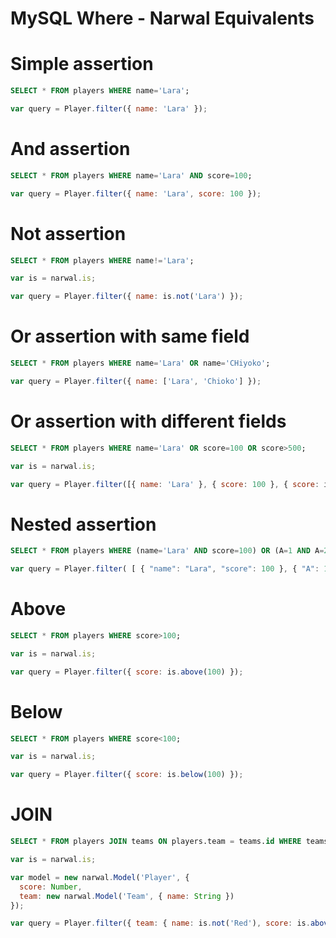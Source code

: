 MySQL Where - Narwal Equivalents
================================

# Simple assertion

```sql
SELECT * FROM players WHERE name='Lara';
```

```js
var query = Player.filter({ name: 'Lara' });
```

# And assertion

```sql
SELECT * FROM players WHERE name='Lara' AND score=100;
```

```js
var query = Player.filter({ name: 'Lara', score: 100 });
```

# Not assertion

```sql
SELECT * FROM players WHERE name!='Lara';
```

```js
var is = narwal.is;

var query = Player.filter({ name: is.not('Lara') });
```

# Or assertion with same field

```sql
SELECT * FROM players WHERE name='Lara' OR name='CHiyoko';
```

```js
var query = Player.filter({ name: ['Lara', 'Chioko'] });
```

# Or assertion with different fields

```sql
SELECT * FROM players WHERE name='Lara' OR score=100 OR score>500;
```

```js
var is = narwal.is;

var query = Player.filter([{ name: 'Lara' }, { score: 100 }, { score: is.above(500) }]);
```

# Nested assertion

```sql
SELECT * FROM players WHERE (name='Lara' AND score=100) OR (A=1 AND A=2);
```

```js
var query = Player.filter( [ { "name": "Lara", "score": 100 }, { "A": 1, "B": 2 } ] );
```

# Above

```sql
SELECT * FROM players WHERE score>100;
```

```js
var is = narwal.is;

var query = Player.filter({ score: is.above(100) });
```

# Below

```sql
SELECT * FROM players WHERE score<100;
```

```js
var is = narwal.is;

var query = Player.filter({ score: is.below(100) });
```

# JOIN

```sql
SELECT * FROM players JOIN teams ON players.team = teams.id WHERE teams.name!='Red' AND players.score>1000;
```

```js
var is = narwal.is;

var model = new narwal.Model('Player', {
  score: Number,
  team: new narwal.Model('Team', { name: String })
});

var query = Player.filter({ team: { name: is.not('Red'), score: is.above(1000) } });
```
